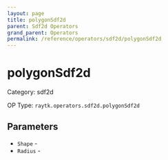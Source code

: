```yaml
---
layout: page
title: polygonSdf2d
parent: Sdf2d Operators
grand_parent: Operators
permalink: /reference/operators/sdf2d/polygonSdf2d
---
```


# polygonSdf2d



Category: sdf2d

OP Type: `raytk.operators.sdf2d.polygonSdf2d`

## Parameters

* `Shape` - 
* `Radius` -
